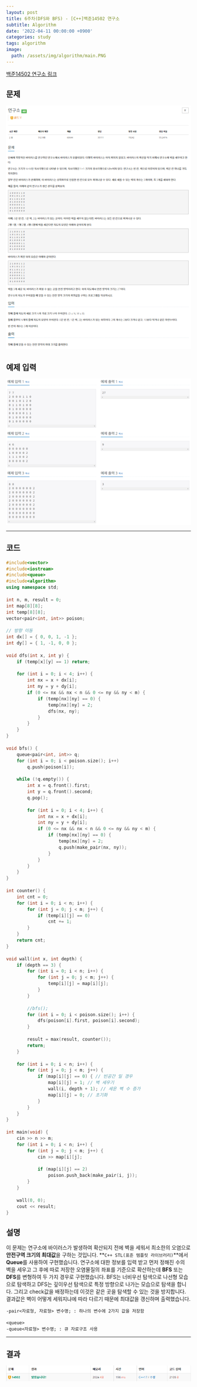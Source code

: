 ```yaml
---
layout: post
title: 6주차(DFS와 BFS) - [C++]백준14502 연구소
subtitle: Algorithm
date: '2022-04-11 00:00:00 +0900'
categories: study
tags: algorithm
image:
  path: /assets/img/algorithm/main.PNG
---
```


[백준14502 연구소 링크](https://www.acmicpc.net/problem/14502)

<!--more-->

## 문제
![문제](/assets/img/algorithm/6주차/문제-연구소.PNG)

## 예제 입력
![예제](/assets/img/algorithm/6주차/예제-연구소.PNG)

---

## 코드
```cpp
#include<vector>
#include<iostream>
#include<queue>
#include<algorithm>
using namespace std;

int n, m, result = 0;
int map[8][8];
int temp[8][8];
vector<pair<int, int>> poison;

// 방향 이동
int dx[] = { 0, 0, 1, -1 };
int dy[] = { 1, -1, 0, 0 };

void dfs(int x, int y) {
    if (temp[x][y] == 1) return;
   
    for (int i = 0; i < 4; i++) {
        int nx = x + dx[i];
        int ny = y + dy[i];
        if (0 <= nx && nx < n && 0 <= ny && ny < m) {
            if (temp[nx][ny] == 0) {
                temp[nx][ny] = 2;
                dfs(nx, ny);
            }
        }
    }
}

void bfs() {
    queue<pair<int, int>> q;
    for (int i = 0; i < poison.size(); i++)
        q.push(poison[i]);

    while (!q.empty()) {
        int x = q.front().first;
        int y = q.front().second;
        q.pop();

        for (int i = 0; i < 4; i++) {
            int nx = x + dx[i];
            int ny = y + dy[i];
            if (0 <= nx && nx < n && 0 <= ny && ny < m) {
                if (temp[nx][ny] == 0) {
                    temp[nx][ny] = 2;
                    q.push(make_pair(nx, ny));
                }
            }
        }
    }
}

int counter() {
    int cnt = 0;
    for (int i = 0; i < n; i++) {
        for (int j = 0; j < m; j++) {
            if (temp[i][j] == 0)
                cnt += 1;
        }
    }
    return cnt;
}

void wall(int x, int depth) {
    if (depth == 3) {
        for (int i = 0; i < n; i++) {
            for (int j = 0; j < m; j++) {
                temp[i][j] = map[i][j];
            }
        }

        //bfs();
        for (int i = 0; i < poison.size(); i++) {
            dfs(poison[i].first, poison[i].second);
        }

        result = max(result, counter());
        return;
    }

    for (int i = 0; i < n; i++) {
        for (int j = 0; j < m; j++) {
            if (map[i][j] == 0) { // 빈공간 일 경우
                map[i][j] = 1; // 벽 세우기 
                wall(i, depth + 1); // 세운 벽 수 증가 
                map[i][j] = 0; // 초기화 
            }
        }
    }
}

int main(void) {
    cin >> n >> m;
    for (int i = 0; i < n; i++) {
        for (int j = 0; j < m; j++) {
            cin >> map[i][j];

            if (map[i][j] == 2)
                poison.push_back(make_pair(i, j));
        }
    }

    wall(0, 0);
    cout << result;
}
```
## 설명
 이 문제는 연구소에 바이러스가 발생하여 확산되지 전에 벽을 세워서 최소한의 오염으로 **안전구역 크기의 최대값**을 구하는 것입니다.
 **`C++ STL(표준 템플릿 라이브러리)`**에서 **Queue**를 사용하여 구현했습니다.
 연구소에 대한 정보를 입력 받고 먼저 정해진 수의 벽을 세우고 그 후에  따로 저장한 오염물질의 좌표를 기준으로 확산하는데 **BFS** 또는 **DFS**를 변형하여 두 가지 경우로 구현했습니다. BFS는 너비우선 탐색으로 나선형 모습으로 탐색하고 DFS는 깊이우선 탐색으로 특정 방향으로 나가는 모습으로 탐색을 합니다. 그리고 check값을 배정하는데 이것은 같은 곳을 탐색할 수 있는 것을 방지합니다. 결과값은 벽이 어떻게 세워지냐에 따라 다르기 때문에 최대값을 갱신하며 출력했습니다.
```
-pair<자료형, 자료형> 변수명; : 하나의 변수에 2가지 값을 저장함

<queue>
-queue<자료형> 변수명; : 큐 자료구조 사용
```
---

## 결과
![결과](/assets/img/algorithm/6주차/결과-연구소.PNG)